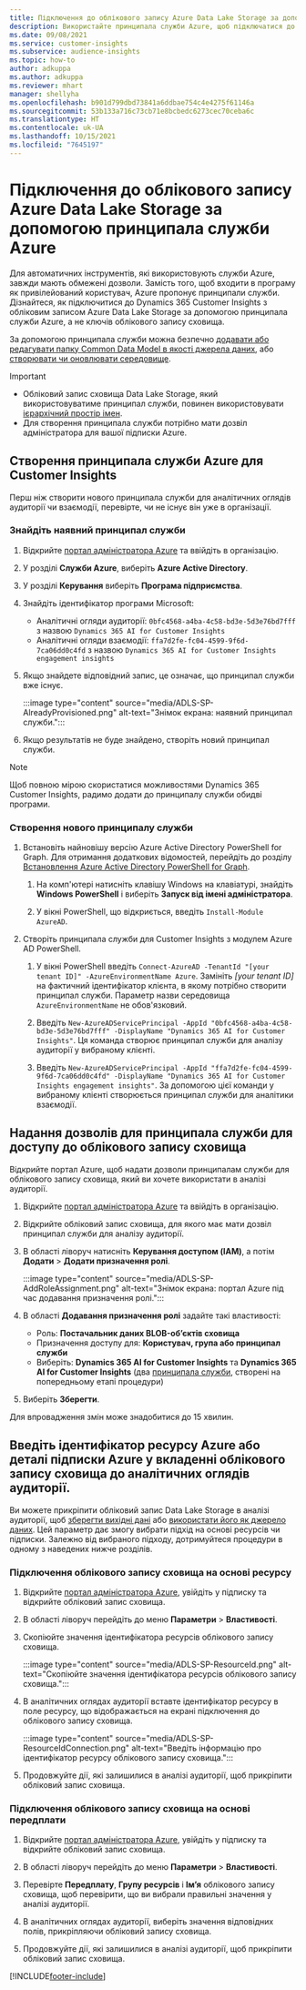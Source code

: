 ```yaml
---
title: Підключення до облікового запису Azure Data Lake Storage за допомогою принципала служби
description: Використайте принципала служби Azure, щоб підключатися до власного data lake.
ms.date: 09/08/2021
ms.service: customer-insights
ms.subservice: audience-insights
ms.topic: how-to
author: adkuppa
ms.author: adkuppa
ms.reviewer: mhart
manager: shellyha
ms.openlocfilehash: b901d799dbd73841a6ddbae754c4e4275f61146a
ms.sourcegitcommit: 53b133a716c73cb71e8bcbedc6273cec70ceba6c
ms.translationtype: HT
ms.contentlocale: uk-UA
ms.lasthandoff: 10/15/2021
ms.locfileid: "7645197"
---
```

# <a name="connect-to-an-azure-data-lake-storage-account-by-using-an-azure-service-principal"></a>Підключення до облікового запису Azure Data Lake Storage за допомогою принципала служби Azure

Для автоматичних інструментів, які використовують служби Azure, завжди мають обмежені дозволи. Замість того, щоб входити в програму як привілейований користувач, Azure пропонує принципали служби. Дізнайтеся, як підключитися до Dynamics 365 Customer Insights з обліковим записом Azure Data Lake Storage за допомогою принципала служби Azure, а не ключів облікового запису сховища. 

За допомогою принципала служби можна безпечно [додавати або редагувати папку Common Data Model в якості джерела даних](connect-common-data-model.md), або [створювати чи оновлювати середовище](create-environment.md).

> [!IMPORTANT]
> - Обліковий запис сховища Data Lake Storage, який використовуватиме принципал служби, повинен використовувати [ієрархічний простір імен](/azure/storage/blobs/data-lake-storage-namespace).
> - Для створення принципала служби потрібно мати дозвіл адміністратора для вашої підписки Azure.

## <a name="create-an-azure-service-principal-for-customer-insights"></a>Створення принципала служби Azure для Customer Insights

Перш ніж створити нового принципала служби для аналітичних оглядів аудиторії чи взаємодії, перевірте, чи не існує він уже в організації.

### <a name="look-for-an-existing-service-principal"></a>Знайдіть наявний принципал служби

1. Відкрийте [портал адміністратора Azure](https://portal.azure.com) та ввійдіть в організацію.

2. У розділі **Служби Azure**, виберіть **Azure Active Directory**.

3. У розділі **Керування** виберіть **Програма підприємства**.

4. Знайдіть ідентифікатор програми Microsoft:
   - Аналітичні огляди аудиторії: `0bfc4568-a4ba-4c58-bd3e-5d3e76bd7fff` з назвою `Dynamics 365 AI for Customer Insights`
   - Аналітичні огляди взаємодії: `ffa7d2fe-fc04-4599-9f6d-7ca06dd0c4fd` з назвою `Dynamics 365 AI for Customer Insights engagement insights`

5. Якщо знайдете відповідний запис, це означає, що принципал служби вже існує. 
   
   :::image type="content" source="media/ADLS-SP-AlreadyProvisioned.png" alt-text="Знімок екрана: наявний принципал служби.":::
   
6. Якщо результатів не буде знайдено, створіть новий принципал служби.

>[!NOTE]
>Щоб повною мірою скористатися можливостями Dynamics 365 Customer Insights, радимо додати до принципалу служби обидві програми.

### <a name="create-a-new-service-principal"></a>Створення нового принципалу служби

1. Встановіть найновішу версію Azure Active Directory PowerShell for Graph. Для отримання додаткових відомостей, перейдіть до розділу [Встановлення Azure Active Directory PowerShell for Graph](/powershell/azure/active-directory/install-adv2).

   1. На комп'ютері натисніть клавішу Windows на клавіатурі, знайдіть **Windows PowerShell** і виберіть **Запуск від імені адміністратора**.
   
   1. У вікні PowerShell, що відкриється, введіть `Install-Module AzureAD`.

2. Створіть принципала служби для Customer Insights з модулем Azure AD PowerShell.

   1. У вікні PowerShell введіть `Connect-AzureAD -TenantId "[your tenant ID]" -AzureEnvironmentName Azure`. Замініть *[your tenant ID]* на фактичний ідентифікатор клієнта, в якому потрібно створити принципал служби. Параметр назви середовища `AzureEnvironmentName` не обов'язковий.
  
   1. Введіть `New-AzureADServicePrincipal -AppId "0bfc4568-a4ba-4c58-bd3e-5d3e76bd7fff" -DisplayName "Dynamics 365 AI for Customer Insights"`. Ця команда створює принципал служби для аналізу аудиторії у вибраному клієнті. 

   1. Введіть `New-AzureADServicePrincipal -AppId "ffa7d2fe-fc04-4599-9f6d-7ca06dd0c4fd" -DisplayName "Dynamics 365 AI for Customer Insights engagement insights"`. За допомогою цієї команди у вибраному клієнті створюється принципал служби для аналітики взаємодії.

## <a name="grant-permissions-to-the-service-principal-to-access-the-storage-account"></a>Надання дозволів для принципала служби для доступу до облікового запису сховища

Відкрийте портал Azure, щоб надати дозволи принципалам служби для облікового запису сховища, який ви хочете використати в аналізі аудиторії.

1. Відкрийте [портал адміністратора Azure](https://portal.azure.com) та ввійдіть в організацію.

1. Відкрийте обліковий запис сховища, для якого має мати дозвіл принципал служби для аналізу аудиторії.

1. В області ліворуч натисніть **Керування доступом (IAM)**, а потім **Додати** > **Додати призначення ролі**.

   :::image type="content" source="media/ADLS-SP-AddRoleAssignment.png" alt-text="Знімок екрана: портал Azure під час додавання призначення ролі.":::

1. В області **Додавання призначення ролі** задайте такі властивості:
   - Роль: **Постачальник даних BLOB-об’єктів сховища**
   - Призначення доступу для: **Користувач, група або принципал служби**
   - Виберіть: **Dynamics 365 AI for Customer Insights** та **Dynamics 365 AI for Customer Insights** (два [принципала служби](#create-a-new-service-principal), створені на попередньому етапі процедури)

1.  Виберіть **Зберегти**.

Для впровадження змін може знадобитися до 15 хвилин.

## <a name="enter-the-azure-resource-id-or-the-azure-subscription-details-in-the-storage-account-attachment-to-audience-insights"></a>Введіть ідентифікатор ресурсу Azure або деталі підписки Azure у вкладенні облікового запису сховища до аналітичних оглядів аудиторії.

Ви можете прикріпити обліковий запис Data Lake Storage в аналізі аудиторії, щоб [зберегти вихідні дані](manage-environments.md) або [використати його як джерело даних](connect-common-data-service-lake.md). Цей параметр дає змогу вибрати підхід на основі ресурсів чи підписки. Залежно від вибраного підходу, дотримуйтеся процедури в одному з наведених нижче розділів.

### <a name="resource-based-storage-account-connection"></a>Підключення облікового запису сховища на основі ресурсу

1. Відкрийте [портал адміністратора Azure](https://portal.azure.com), увійдіть у підписку та відкрийте обліковий запис сховища.

1. В області ліворуч перейдіть до меню **Параметри** > **Властивості**.

1. Скопіюйте значення ідентифікатора ресурсів облікового запису сховища.

   :::image type="content" source="media/ADLS-SP-ResourceId.png" alt-text="Скопіюйте значення ідентифікатора ресурсів облікового запису сховища.":::

1. В аналітичних оглядах аудиторії вставте ідентифікатор ресурсу в поле ресурсу, що відображається на екрані підключення до облікового запису сховища.

   :::image type="content" source="media/ADLS-SP-ResourceIdConnection.png" alt-text="Введіть інформацію про ідентифікатор ресурсу облікового запису сховища.":::   

1. Продовжуйте дії, які залишилися в аналізі аудиторії, щоб прикріпити обліковий запис сховища.

### <a name="subscription-based-storage-account-connection"></a>Підключення облікового запису сховища на основі передплати

1. Відкрийте [портал адміністратора Azure](https://portal.azure.com), увійдіть у підписку та відкрийте обліковий запис сховища.

1. В області ліворуч перейдіть до меню **Параметри** > **Властивості**.

1. Перевірте **Передплату**, **Групу ресурсів** і **Ім’я** облікового запису сховища, щоб перевірити, що ви вибрали правильні значення у аналізі аудиторії.

1. В аналітичних оглядах аудиторії, виберіть значення відповідних полів, прикріпляючи обліковий запису сховища.

1. Продовжуйте дії, які залишилися в аналізі аудиторії, щоб прикріпити обліковий запис сховища.


[!INCLUDE[footer-include](../includes/footer-banner.md)]
